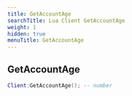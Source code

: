 ```yaml
---
title: GetAccountAge
searchTitle: Lua Client GetAccountAge
weight: 1
hidden: true
menuTitle: GetAccountAge
---
```

## GetAccountAge
```lua
Client:GetAccountAge(); -- number
```